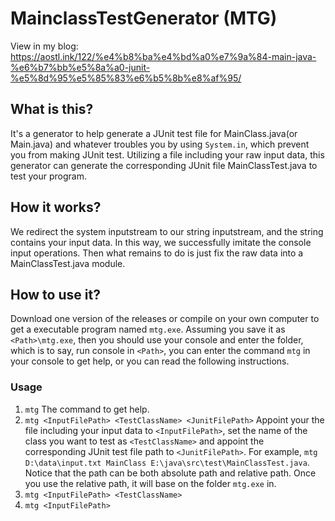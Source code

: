 # MainclassTestGenerator (MTG)

View in my blog: https://aostl.ink/122/%e4%b8%ba%e4%bd%a0%e7%9a%84-main-java-%e6%b7%bb%e5%8a%a0-junit-%e5%8d%95%e5%85%83%e6%b5%8b%e8%af%95/

## What is this?

It's a generator to help generate a JUnit test file for MainClass.java(or Main.java) and whatever troubles you by using `System.in`, which prevent you from making JUnit test. Utilizing a file including your raw input data, this generator can generate the corresponding JUnit file MainClassTest.java to test your program. 

## How it works?

We redirect the system inputstream to our string inputstream, and the string contains your input data. In this way, we successfully imitate the console input operations. Then what remains to do is just fix the raw data into a MainClassTest.java module. 

## How to use it?

Download one version of the releases or compile on your own computer to get a executable program named `mtg.exe`. Assuming you save it as `<Path>\mtg.exe`, then you should use your console and enter the folder, which is to say, run console in `<Path>`, you can enter the command `mtg` in your console to get help, or you can read the following instructions. 

### Usage

1. `mtg`
   The command to get help.
2. `mtg <InputFilePath> <TestClassName> <JunitFilePath>`
   Appoint your the file including your input data to `<InputFilePath>`, set the name of the class you want to test as `<TestClassName>` and appoint the corresponding JUnit test file path to `<JunitFilePath>`. 
   For example, `mtg D:\data\input.txt MainClass E:\java\src\test\MainClassTest.java`.
   Notice that the path can be both absolute path and relative path. Once you use the relative path, it will base on the folder `mtg.exe` in.
3. `mtg <InputFilePath> <TestClassName>`
4. `mtg <InputFilePath>`